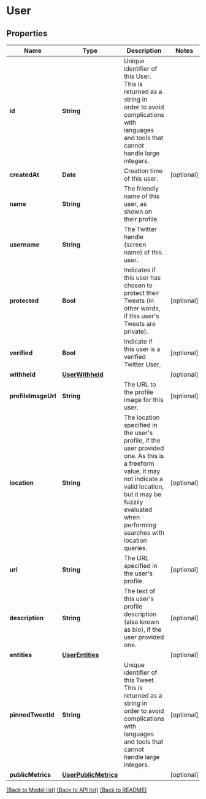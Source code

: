 # User

## Properties
Name | Type | Description | Notes
------------ | ------------- | ------------- | -------------
**id** | **String** | Unique identifier of this User. This is returned as a string in order to avoid complications with languages and tools that cannot handle large integers. | 
**createdAt** | **Date** | Creation time of this user. | [optional] 
**name** | **String** | The friendly name of this user, as shown on their profile. | 
**username** | **String** | The Twitter handle (screen name) of this user. | 
**protected** | **Bool** | Indicates if this user has chosen to protect their Tweets (in other words, if this user&#39;s Tweets are private). | [optional] 
**verified** | **Bool** | Indicate if this user is a verified Twitter User. | [optional] 
**withheld** | [**UserWithheld**](UserWithheld.md) |  | [optional] 
**profileImageUrl** | **String** | The URL to the profile image for this user. | [optional] 
**location** | **String** | The location specified in the user&#39;s profile, if the user provided one. As this is a freeform value, it may not indicate a valid location, but it may be fuzzily evaluated when performing searches with location queries. | [optional] 
**url** | **String** | The URL specified in the user&#39;s profile. | [optional] 
**description** | **String** | The text of this user&#39;s profile description (also known as bio), if the user provided one. | [optional] 
**entities** | [**UserEntities**](UserEntities.md) |  | [optional] 
**pinnedTweetId** | **String** | Unique identifier of this Tweet. This is returned as a string in order to avoid complications with languages and tools that cannot handle large integers. | [optional] 
**publicMetrics** | [**UserPublicMetrics**](UserPublicMetrics.md) |  | [optional] 

[[Back to Model list]](../README.md#documentation-for-models) [[Back to API list]](../README.md#documentation-for-api-endpoints) [[Back to README]](../README.md)


